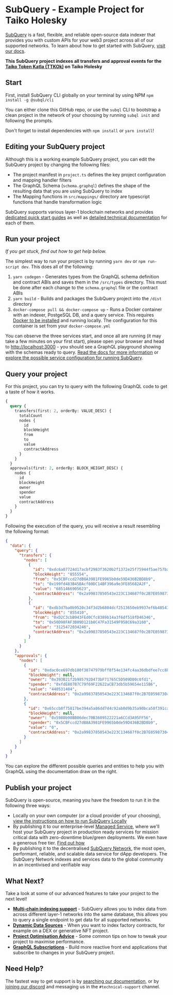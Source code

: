 # SubQuery - Example Project for Taiko Holesky

[SubQuery](https://subquery.network) is a fast, flexible, and reliable open-source data indexer that provides you with custom APIs for your web3 project across all of our supported networks. To learn about how to get started with SubQuery, [visit our docs](https://academy.subquery.network).

**This SubQuery project indexes all transfers and approval events for the [Taiko Token Katla (TTKOk)](https://holesky.etherscan.io/address/0x8C5ac30834D3f85a66B1D19333232bB0a9ca2Db0) on Taiko Holesky**

## Start

First, install SubQuery CLI globally on your terminal by using NPM `npm install -g @subql/cli`

You can either clone this GitHub repo, or use the `subql` CLI to bootstrap a clean project in the network of your choosing by running `subql init` and following the prompts.

Don't forget to install dependencies with `npm install` or `yarn install`!

## Editing your SubQuery project

Although this is a working example SubQuery project, you can edit the SubQuery project by changing the following files:

- The project manifest in `project.ts` defines the key project configuration and mapping handler filters
- The GraphQL Schema (`schema.graphql`) defines the shape of the resulting data that you are using SubQuery to index
- The Mapping functions in `src/mappings/` directory are typescript functions that handle transformation logic

SubQuery supports various layer-1 blockchain networks and provides [dedicated quick start guides](https://academy.subquery.network/quickstart/quickstart.html) as well as [detailed technical documentation](https://academy.subquery.network/build/introduction.html) for each of them.

## Run your project

_If you get stuck, find out how to get help below._

The simplest way to run your project is by running `yarn dev` or `npm run-script dev`. This does all of the following:

1.  `yarn codegen` - Generates types from the GraphQL schema definition and contract ABIs and saves them in the `/src/types` directory. This must be done after each change to the `schema.graphql` file or the contract ABIs
2.  `yarn build` - Builds and packages the SubQuery project into the `/dist` directory
3.  `docker-compose pull && docker-compose up` - Runs a Docker container with an indexer, PostgeSQL DB, and a query service. This requires [Docker to be installed](https://docs.docker.com/engine/install) and running locally. The configuration for this container is set from your `docker-compose.yml`

You can observe the three services start, and once all are running (it may take a few minutes on your first start), please open your browser and head to [http://localhost:3000](http://localhost:3000) - you should see a GraphQL playground showing with the schemas ready to query. [Read the docs for more information](https://academy.subquery.network/run_publish/run.html) or [explore the possible service configuration for running SubQuery](https://academy.subquery.network/run_publish/references.html).

## Query your project

For this project, you can try to query with the following GraphQL code to get a taste of how it works.

```graphql
{
  query {
    transfers(first: 2, orderBy: VALUE_DESC) {
      totalCount
      nodes {
        id
        blockHeight
        from
        to
        value
        contractAddress
      }
    }
  }
  approvals(first: 2, orderBy: BLOCK_HEIGHT_DESC) {
    nodes {
      id
      blockHeight
      owner
      spender
      value
      contractAddress
    }
  }
}
```

Following the execution of the query, you will receive a result resembling the following format:

```json
{
  "data": {
    "query": {
      "transfers": {
        "nodes": [
          {
            "id": "0xdc6a07724d17acbf2983f3620b2f1372e25f75944f5ae757ba8dd2ab3796c8ee",
            "blockHeight": "855554",
            "from": "0x5CBFccd27dB8A3981FE9965b0de59D436B2BD8b9",
            "to": "0x199fd483B45BAcf80DC14BF396a9e3FE85682A2F",
            "value": "6851466905623",
            "contractAddress": "0x2a99837850543e223C134687f0c2B7E059873047"
          },
          {
            "id": "0xdb3d7ba0b9520c34f3d2b6804dcf2513650eb9937ef6b4854370c00cda0dd58f",
            "blockHeight": "855410",
            "from": "0xD2C3cbB943FEd0Cfc8389b14a3f6df518fD46346",
            "to": "0x50D98FAF3B09D121b0C47Fa31549F958C69a3160",
            "value": "3125472034246",
            "contractAddress": "0x2a99837850543e223C134687f0c2B7E059873047"
          }
        ]
      }
    },
    "approvals": {
      "nodes": [
        {
          "id": "0xdac0ce697db180f38747979bff8f54e134fc4aa36dbdfee7cc8b6a5b2234b6d3",
          "blockHeight": null,
          "owner": "0x393B21f2b985792D473bF71765C5D509D00c0fd1",
          "spender": "0xfdE807B7C79f69F22622aCB73db5b59654e115B6",
          "value": "440531404",
          "contractAddress": "0x2a99837850543e223C134687f0c2B7E059873047"
        },
        {
          "id": "0x65ccb8f75817be394a5a86dd7d4c92ab0d9b35a90bca58f391ca007e701a75fd",
          "blockHeight": null,
          "owner": "0x5980b98BB06dec70B3609522221a6CCd3A95FF56",
          "spender": "0x5CBFccd27dB8A3981FE9965b0de59D436B2BD8b9",
          "value": "0",
          "contractAddress": "0x2a99837850543e223C134687f0c2B7E059873047"
        }
      ]
    }
  }
}
```

You can explore the different possible queries and entities to help you with GraphQL using the documentation draw on the right.

## Publish your project

SubQuery is open-source, meaning you have the freedom to run it in the following three ways:

- Locally on your own computer (or a cloud provider of your choosing), [view the instructions on how to run SubQuery Locally](https://academy.subquery.network/run_publish/run.html)
- By publishing it to our enterprise-level [Managed Service](https://managedservice.subquery.network), where we'll host your SubQuery project in production ready services for mission critical data with zero-downtime blue/green deployments. We even have a generous free tier. [Find out how](https://academy.subquery.network/run_publish/publish.html)
- By publishing it to the decentralised [SubQuery Network](https://app.subquery.network), the most open, performant, reliable, and scalable data service for dApp developers. The SubQuery Network indexes and services data to the global community in an incentivised and verifiable way

## What Next?

Take a look at some of our advanced features to take your project to the next level!

- [**Multi-chain indexing support**](https://academy.subquery.network/build/multi-chain.html) - SubQuery allows you to index data from across different layer-1 networks into the same database, this allows you to query a single endpoint to get data for all supported networks.
- [**Dynamic Data Sources**](https://academy.subquery.network/build/dynamicdatasources.html) - When you want to index factory contracts, for example on a DEX or generative NFT project.
- [**Project Optimisation Advice**](https://academy.subquery.network/build/optimisation.html) - Some common tips on how to tweak your project to maximise performance.
- [**GraphQL Subscriptions**](https://academy.subquery.network/run_publish/subscription.html) - Build more reactive front end applications that subscribe to changes in your SubQuery project.

## Need Help?

The fastest way to get support is by [searching our documentation](https://academy.subquery.network), or by [joining our discord](https://discord.com/invite/subquery) and messaging us in the `#technical-support` channel.
